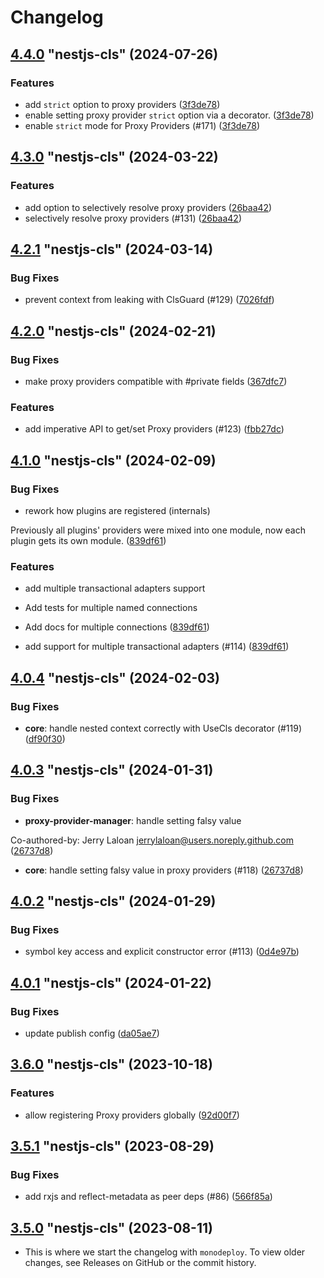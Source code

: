 # Changelog

<!-- MONODEPLOY:BELOW -->

## [4.4.0](https://github.com/Papooch/nestjs-cls/compare/nestjs-cls@4.3.0...nestjs-cls@4.4.0) "nestjs-cls" (2024-07-26)<a name="4.4.0"></a>

### Features

* add `strict` option to proxy providers ([3f3de78](https://github.com/Papooch/nestjs-cls/commits/3f3de78))
* enable setting proxy provider `strict` option via a decorator. ([3f3de78](https://github.com/Papooch/nestjs-cls/commits/3f3de78))
* enable `strict` mode for Proxy Providers (#171) ([3f3de78](https://github.com/Papooch/nestjs-cls/commits/3f3de78))




## [4.3.0](https://github.com/Papooch/nestjs-cls/compare/nestjs-cls@4.2.1...nestjs-cls@4.3.0) "nestjs-cls" (2024-03-22)<a name="4.3.0"></a>

### Features

* add option to selectively resolve proxy providers ([26baa42](https://github.com/Papooch/nestjs-cls/commits/26baa42))
* selectively resolve proxy providers (#131) ([26baa42](https://github.com/Papooch/nestjs-cls/commits/26baa42))




## [4.2.1](https://github.com/Papooch/nestjs-cls/compare/nestjs-cls@4.2.0...nestjs-cls@4.2.1) "nestjs-cls" (2024-03-14)<a name="4.2.1"></a>

### Bug Fixes

* prevent context from leaking with ClsGuard (#129) ([7026fdf](https://github.com/Papooch/nestjs-cls/commits/7026fdf))




## [4.2.0](https://github.com/Papooch/nestjs-cls/compare/nestjs-cls@4.1.0...nestjs-cls@4.2.0) "nestjs-cls" (2024-02-21)<a name="4.2.0"></a>

### Bug Fixes

* make proxy providers compatible with #private fields ([367dfc7](https://github.com/Papooch/nestjs-cls/commits/367dfc7))

### Features

* add imperative API to get/set Proxy providers (#123) ([fbb27dc](https://github.com/Papooch/nestjs-cls/commits/fbb27dc))




## [4.1.0](https://github.com/Papooch/nestjs-cls/compare/nestjs-cls@4.0.4...nestjs-cls@4.1.0) "nestjs-cls" (2024-02-09)<a name="4.1.0"></a>

### Bug Fixes

* rework how plugins are registered (internals)

Previously all plugins' providers were mixed into one module,
now each plugin gets its own module. ([839df61](https://github.com/Papooch/nestjs-cls/commits/839df61))

### Features

* add multiple transactional adapters support

* Add tests for multiple named connections

* Add docs for multiple connections ([839df61](https://github.com/Papooch/nestjs-cls/commits/839df61))
* add support for multiple transactional adapters (#114) ([839df61](https://github.com/Papooch/nestjs-cls/commits/839df61))




## [4.0.4](https://github.com/Papooch/nestjs-cls/compare/nestjs-cls@4.0.3...nestjs-cls@4.0.4) "nestjs-cls" (2024-02-03)<a name="4.0.4"></a>

### Bug Fixes

* **core**: handle nested context correctly with UseCls decorator (#119) ([df90f30](https://github.com/Papooch/nestjs-cls/commits/df90f30))




## [4.0.3](https://github.com/Papooch/nestjs-cls/compare/nestjs-cls@4.0.2...nestjs-cls@4.0.3) "nestjs-cls" (2024-01-31)<a name="4.0.3"></a>

### Bug Fixes

* **proxy-provider-manager**: handle setting falsy value

Co-authored-by: Jerry Laloan <jerrylaloan@users.noreply.github.com> ([26737d8](https://github.com/Papooch/nestjs-cls/commits/26737d8))
* **core**: handle setting falsy value in proxy providers (#118) ([26737d8](https://github.com/Papooch/nestjs-cls/commits/26737d8))




## [4.0.2](https://github.com/Papooch/nestjs-cls/compare/nestjs-cls@4.0.1...nestjs-cls@4.0.2) "nestjs-cls" (2024-01-29)<a name="4.0.2"></a>

### Bug Fixes

* symbol key access and explicit constructor error (#113) ([0d4e97b](https://github.com/Papooch/nestjs-cls/commits/0d4e97b))




## [4.0.1](https://github.com/Papooch/nestjs-cls/compare/nestjs-cls@4.0.0...nestjs-cls@4.0.1) "nestjs-cls" (2024-01-22)<a name="4.0.1"></a>

### Bug Fixes

* update publish config ([da05ae7](https://github.com/Papooch/nestjs-cls/commits/da05ae7))




## [3.6.0](https://github.com/Papooch/nestjs-cls/compare/nestjs-cls@3.5.1...nestjs-cls@3.6.0) "nestjs-cls" (2023-10-18)<a name="3.6.0"></a>

### Features

* allow registering Proxy providers globally ([92d00f7](https://github.com/Papooch/nestjs-cls/commits/92d00f7))




## [3.5.1](https://github.com/Papooch/nestjs-cls/compare/nestjs-cls@3.5.0...nestjs-cls@3.5.1) "nestjs-cls" (2023-08-29)<a name="3.5.1"></a>

### Bug Fixes

* add rxjs and reflect-metadata as peer deps (#86) ([566f85a](https://github.com/Papooch/nestjs-cls/commits/566f85a))




## [3.5.0](https://github.com/Papooch/nestjs-cls/compare/v3.4.0...v3.5.0) "nestjs-cls" (2023-08-11)<a name="3.4.0"></a>

-   This is where we start the changelog with `monodeploy`. To view older changes, see Releases on GitHub or the commit history.
